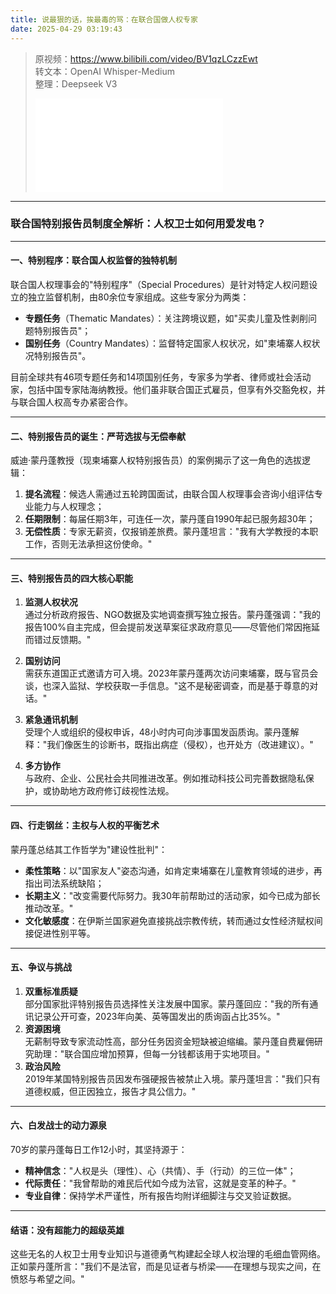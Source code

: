 ```yaml
---
title: 说最狠的话，挨最毒的骂：在联合国做人权专家
date: 2025-04-29 03:19:43
---
```


> 原视频：https://www.bilibili.com/video/BV1qzLCzzEwt<br>转文本：OpenAI Whisper-Medium<br>整理：Deepseek V3
>
> <iframe src="//player.bilibili.com/player.html?bvid=BV1qzLCzzEwt&autoplay=0" scrolling="no" border="0" frameborder="no" framespacing="0" allowfullscreen="true"></iframe>

---

### 联合国特别报告员制度全解析：人权卫士如何用爱发电？

---

#### **一、特别程序：联合国人权监督的独特机制**
联合国人权理事会的"特别程序"（Special Procedures）是针对特定人权问题设立的独立监督机制，由80余位专家组成。这些专家分为两类：
- **专题任务**（Thematic Mandates）：关注跨境议题，如"买卖儿童及性剥削问题特别报告员"；
- **国别任务**（Country Mandates）：监督特定国家人权状况，如"柬埔寨人权状况特别报告员"。

目前全球共有46项专题任务和14项国别任务，专家多为学者、律师或社会活动家，包括中国专家陆海纳教授。他们虽非联合国正式雇员，但享有外交豁免权，并与联合国人权高专办紧密合作。

---

#### **二、特别报告员的诞生：严苛选拔与无偿奉献**
威迪·蒙丹蓬教授（现柬埔寨人权特别报告员）的案例揭示了这一角色的选拔逻辑：
1. **提名流程**：候选人需通过五轮跨国面试，由联合国人权理事会咨询小组评估专业能力与人权理念；
2. **任期限制**：每届任期3年，可连任一次，蒙丹蓬自1990年起已服务超30年；
3. **无偿性质**：专家无薪资，仅报销差旅费。蒙丹蓬坦言："我有大学教授的本职工作，否则无法承担这份使命。"

---

#### **三、特别报告员的四大核心职能**
1. **监测人权状况**  
通过分析政府报告、NGO数据及实地调查撰写独立报告。蒙丹蓬强调："我的报告100%自主完成，但会提前发送草案征求政府意见——尽管他们常因拖延而错过反馈期。"

2. **国别访问**  
需获东道国正式邀请方可入境。2023年蒙丹蓬两次访问柬埔寨，既与官员会谈，也深入监狱、学校获取一手信息。"这不是秘密调查，而是基于尊意的对话。"

3. **紧急通讯机制**  
受理个人或组织的侵权申诉，48小时内可向涉事国发函质询。蒙丹蓬解释："我们像医生的诊断书，既指出病症（侵权），也开处方（改进建议）。"

4. **多方协作**  
与政府、企业、公民社会共同推进改革。例如推动科技公司完善数据隐私保护，或协助地方政府修订歧视性法规。

---

#### **四、行走钢丝：主权与人权的平衡艺术**
蒙丹蓬总结其工作哲学为"建设性批判"：
- **柔性策略**：以"国家友人"姿态沟通，如肯定柬埔寨在儿童教育领域的进步，再指出司法系统缺陷；
- **长期主义**："改变需要代际努力。我30年前帮助过的活动家，如今已成为部长推动改革。"
- **文化敏感度**：在伊斯兰国家避免直接挑战宗教传统，转而通过女性经济赋权间接促进性别平等。

---

#### **五、争议与挑战**
1. **双重标准质疑**  
部分国家批评特别报告员选择性关注发展中国家。蒙丹蓬回应："我的所有通讯记录公开可查，2023年向美、英等国发出的质询函占比35%。"
2. **资源困境**  
无薪制导致专家流动性高，部分任务因资金短缺被迫缩编。蒙丹蓬自费雇佣研究助理："联合国应增加预算，但每一分钱都该用于实地项目。"
3. **政治风险**  
2019年某国特别报告员因发布强硬报告被禁止入境。蒙丹蓬坦言："我们只有道德权威，但正因独立，报告才具公信力。"

---

#### **六、白发战士的动力源泉**
70岁的蒙丹蓬每日工作12小时，其坚持源于：
- **精神信念**："人权是头（理性）、心（共情）、手（行动）的三位一体"；
- **代际责任**："我曾帮助的难民后代如今成为法官，这就是变革的种子。"
- **专业自律**：保持学术严谨性，所有报告均附详细脚注与交叉验证数据。

---

#### **结语：没有超能力的超级英雄**
这些无名的人权卫士用专业知识与道德勇气构建起全球人权治理的毛细血管网络。正如蒙丹蓬所言："我们不是法官，而是见证者与桥梁——在理想与现实之间，在愤怒与希望之间。"